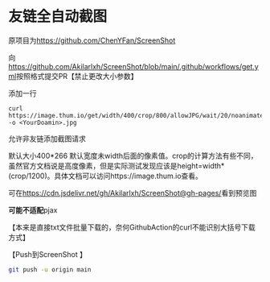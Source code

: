# 友链全自动截图
原项目为<https://github.com/ChenYFan/ScreenShot>

向<https://github.com/Akilarlxh/ScreenShot/blob/main/.github/workflows/get.yml>按照格式提交PR【禁止更改大小参数】

添加一行
```
curl https://image.thum.io/get/width/400/crop/800/allowJPG/wait/20/noanimate/https://<YourDomain>/ -o <YourDoamin>.jpg
```
允许非友链添加截图请求

默认大小400\*266  默认宽度未width后面的像素值。crop的计算方法有些不同，虽然官方文档说是高度像素，但是实际测试发现应该是height=width*(crop/1200)。具体文档可以访问https://image.thum.io查看。

可在<https://cdn.jsdelivr.net/gh/Akilarlxh/ScreenShot@gh-pages/>看到预览图

**可能不适配**pjax

【本来是直接txt文件批量下载的，奈何GithubAction的curl不能识别大括号下载方式】

【Push到ScreenShot 】

```bash
git push -u origin main
```